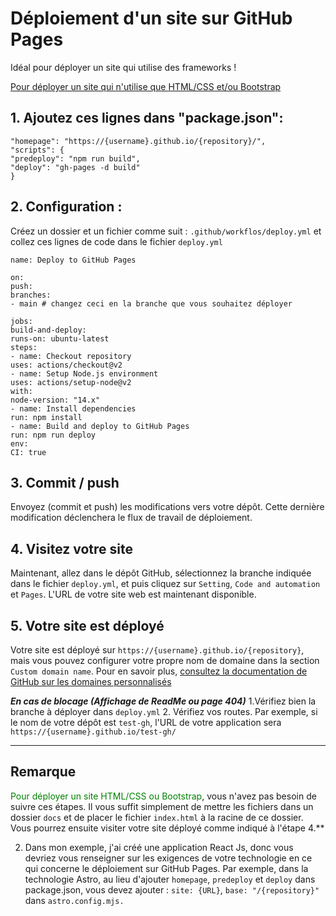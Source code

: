 # Déploiement d'un site sur GitHub Pages

Idéal pour déployer un site qui utilise des frameworks !

[Pour déployer un site qui n'utilise que HTML/CSS et/ou Bootstrap](https://github.com/Ezdev2/fansoaezra/blob/main/README.md#remarque)

## 1. Ajoutez ces lignes dans "package.json":

```
"homepage": "https://{username}.github.io/{repository}/",
"scripts": {
"predeploy": "npm run build",
"deploy": "gh-pages -d build"
}
```

## 2. Configuration :
Créez un dossier et un fichier comme suit :  ``.github/workflos/deploy.yml`` et collez ces lignes de code dans le fichier ``deploy.yml``

```
name: Deploy to GitHub Pages

on:
push:
branches:
- main # changez ceci en la branche que vous souhaitez déployer

jobs:
build-and-deploy:
runs-on: ubuntu-latest
steps:
- name: Checkout repository
uses: actions/checkout@v2
- name: Setup Node.js environment
uses: actions/setup-node@v2
with:
node-version: "14.x"
- name: Install dependencies
run: npm install
- name: Build and deploy to GitHub Pages
run: npm run deploy
env:
CI: true
```

## 3. Commit / push
Envoyez (commit et push) les modifications vers votre dépôt. Cette dernière modification déclenchera le flux de travail de déploiement.

## 4. Visitez votre site
Maintenant, allez dans le dépôt GitHub, sélectionnez la branche indiquée dans le fichier ``deploy.yml``, et puis cliquez sur ``Setting``, ``Code and automation`` et ``Pages``. L'URL de votre site web est maintenant disponible.

## 5. Votre site est déployé
Votre site est déployé sur ``https://{username}.github.io/{repository}``, mais vous pouvez configurer votre propre nom de domaine dans la section ``Custom domain name``. Pour en savoir plus, [consultez la documentation de GitHub sur les domaines personnalisés](https://docs.github.com/fr/pages/configuring-a-custom-domain-for-your-github-pages-site/about-custom-domains-and-github-pages)

***En cas de blocage (Affichage de ReadMe ou page 404)***
1.Vérifiez bien la branche à déployer dans ``deploy.yml``
2. Vérifiez vos routes.
Par exemple, si le nom de votre dépôt est ``test-gh``, l'URL de votre application sera  ``https://{username}.github.io/test-gh/``

---
## Remarque

<font color="green">Pour déployer un site HTML/CSS ou Bootstrap</font>, vous n'avez pas besoin de suivre ces étapes. Il vous suffit simplement de mettre les fichiers dans un dossier ``docs`` et de placer le fichier ``index.html`` à la racine de ce dossier. Vous pourrez ensuite visiter votre site déployé comme indiqué à l'étape 4.**

2. Dans mon exemple, j'ai créé une application React Js, donc vous devriez vous renseigner sur les exigences de votre technologie en ce qui concerne le déploiement sur GitHub Pages. Par exemple, dans la technologie Astro, au lieu d'ajouter ``homepage``, ``predeploy`` et ``deploy`` dans package.json, vous devez ajouter : ``site: {URL}``, ``base: "/{repository}"`` dans ``astro.config.mjs.``
